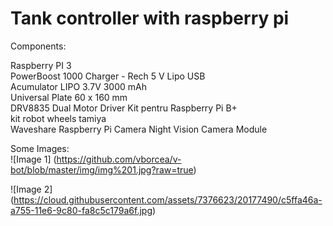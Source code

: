 # Tank controller with raspberry pi

Components:

Raspberry PI 3 <br>
PowerBoost 1000 Charger - Rech 5 V Lipo USB <br>
Acumulator LIPO 3.7V 3000 mAh <br>
Universal Plate 60 x 160 mm <br>
DRV8835 Dual Motor Driver Kit pentru Raspberry Pi B+ <br>
kit robot wheels tamiya <br>
Waveshare Raspberry Pi Camera Night Vision Camera Module <br>

Some Images:<br>
![Image 1] (https://github.com/vborcea/v-bot/blob/master/img/img%201.jpg?raw=true)

![Image 2] (https://cloud.githubusercontent.com/assets/7376623/20177490/c5ffa46a-a755-11e6-9c80-fa8c5c179a6f.jpg)